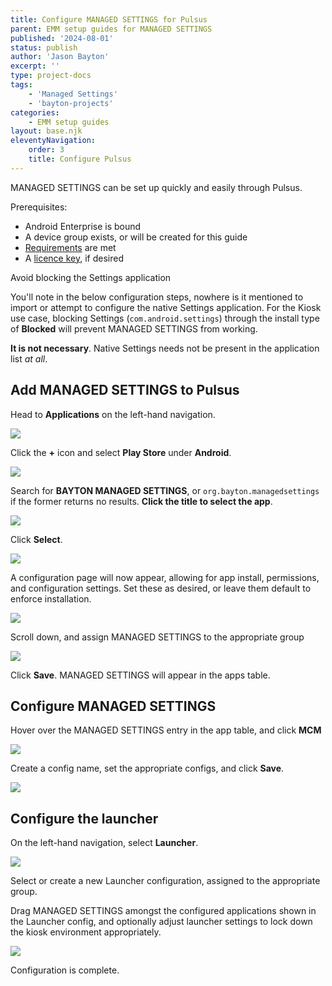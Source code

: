 ```yaml
---
title: Configure MANAGED SETTINGS for Pulsus
parent: EMM setup guides for MANAGED SETTINGS
published: '2024-08-01'
status: publish
author: 'Jason Bayton'
excerpt: ''
type: project-docs
tags: 
    - 'Managed Settings'
    - 'bayton-projects'
categories: 
    - EMM setup guides
layout: base.njk
eleventyNavigation: 
    order: 3
    title: Configure Pulsus
---
```

MANAGED SETTINGS can be set up quickly and easily through Pulsus. 

Prerequisites:
- Android Enterprise is bound
- A device group exists, or will be created for this guide
- [Requirements](/projects/managed-settings/support/managed-settings-requirements) are met
- A [licence key](/projects/managed-settings/pricing), if desired

<div class="callout callout-blue">
<div class="callout-heading">Avoid blocking the Settings application</div>

You'll note in the below configuration steps, nowhere is it mentioned to import or attempt to configure the native Settings application. For the Kiosk use case, blocking Settings (`com.android.settings`) through the install type of **Blocked** will prevent MANAGED SETTINGS from working. 

**It is not necessary**. Native Settings needs not be present in the application list _at all_.

</div>

## Add MANAGED SETTINGS to Pulsus

Head to **Applications** on the left-hand navigation.

![](https://cdn.bayton.org/assets/managed_settings/managed_settings_emm_setup/pulsus/Screenshot_2024-08-01_23.30.42.png)

Click the **+** icon and select **Play Store** under **Android**.

![](https://cdn.bayton.org/assets/managed_settings/managed_settings_emm_setup/pulsus/Screenshot_2024-08-01_23.30.48.png)

Search for **BAYTON MANAGED SETTINGS**, or `org.bayton.managedsettings` if the former returns no results. **Click the title to select the app**.

![](https://cdn.bayton.org/assets/managed_settings/managed_settings_emm_setup/pulsus/Screenshot_2024-08-01_23.30.59.png)

Click **Select**.

![](https://cdn.bayton.org/assets/managed_settings/managed_settings_emm_setup/pulsus/Screenshot_2024-08-01_23.31.04.png)

A configuration page will now appear, allowing for app install, permissions, and configuration settings. Set these as desired, or leave them default to enforce installation. 

![](https://cdn.bayton.org/assets/managed_settings/managed_settings_emm_setup/pulsus/Screenshot_2024-08-01_23.32.28.png)

Scroll down, and assign MANAGED SETTINGS to the appropriate group

![](https://cdn.bayton.org/assets/managed_settings/managed_settings_emm_setup/pulsus/Screenshot_2024-08-01_23.39.42.png)

Click **Save**. MANAGED SETTINGS will appear in the apps table. 

## Configure MANAGED SETTINGS

Hover over the MANAGED SETTINGS entry in the app table, and click **MCM**

![](https://cdn.bayton.org/assets/managed_settings/managed_settings_emm_setup/pulsus/Screenshot_2024-08-01_23.35.15.png)

Create a config name, set the appropriate configs, and click **Save**.

![](https://cdn.bayton.org/assets/managed_settings/managed_settings_emm_setup/pulsus/Screenshot_2024-08-01_23.35.33.png)

## Configure the launcher

On the left-hand navigation, select **Launcher**.

![](https://cdn.bayton.org/assets/managed_settings/managed_settings_emm_setup/pulsus/Screenshot_2024-08-02_00.03.23.png)

Select or create a new Launcher configuration, assigned to the appropriate group.

Drag MANAGED SETTINGS amongst the configured applications shown in the Launcher config, and optionally adjust launcher settings to lock down the kiosk environment appropriately.

![](https://cdn.bayton.org/assets/managed_settings/managed_settings_emm_setup/pulsus/Screenshot_2024-08-02_00.04.06.png)

Configuration is complete.